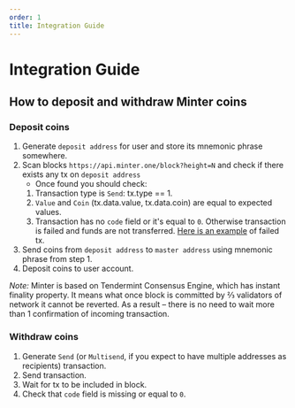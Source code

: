 ```yaml
---
order: 1
title: Integration Guide
---
```


# Integration Guide

## How to deposit and withdraw Minter coins

### Deposit coins
1. Generate `deposit address` for user and store its mnemonic phrase somewhere.
2. Scan blocks `https://api.minter.one/block?height=N` and check if there exists any tx on `deposit address`
	- Once found you should check:
	1. Transaction type is `Send`: tx.type == 1.
	2. `Value` and `Coin` (tx.data.value, tx.data.coin) are equal to expected values.
	3. Transaction has no `code` field or it's equal to `0`. Otherwise transaction is failed and funds are not transferred. [Here is an example](https://api.minter.one/transaction?hash=Mtdb61b938cbb06cd1bca01d99dd3a03963795bef121e503c4da566710a2daec8d) of failed tx. 
3. Send coins from `deposit address` to `master address` using mnemonic phrase from step 1.
4. Deposit coins to user account.

*Note:* Minter is based on Tendermint Consensus Engine, which has instant finality property. It means what once block is committed by ⅔ validators of network it cannot be reverted. As a result – there is no need to wait more than 1 confirmation of incoming transaction.

### Withdraw coins
1. Generate `Send` (or `Multisend`, if you expect to have multiple addresses as recipients) transaction.
2. Send transaction.
3. Wait for tx to be included in block.
4. Check that `code` field is missing or equal to `0`. 

